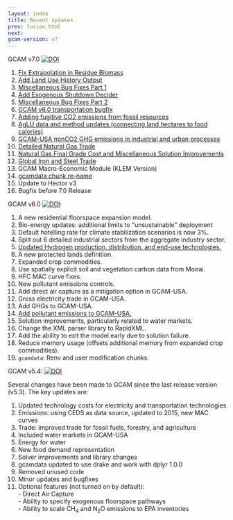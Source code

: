 ```yaml
---
layout: index
title: Recent updates
prev: fusion.html
next: 
gcam-version: v7
---
```


GCAM v7.0 [![DOI](https://zenodo.org/badge/DOI/10.5281/zenodo.8010145.svg)](https://doi.org/10.5281/zenodo.8010145)
1. [Fix Extrapolation in Residue Biomass](cmp/366-Fix_Extrapolation_in_Residue_Biomass.pdf)
2. [Add Land Use History Output](cmp/365-Add_Land_Use_History_Output.pdf)
3. [Miscellaneous Bug Fixes Part 1](cmp/371-Miscellaneous_Bug_Fixes.pdf)
4. [Add Exogenous Shutdown Decider](cmp/373-Add_Exogenous_Shutdown_Decider.pdf)
5. [Miscellaneous Bug Fixes Part 2](cmp/375-Miscellaneous_Bugfixes.pdf)
6. [GCAM v6.0 transportation bugfix](cmp/367-GCAM_v6.0_transportation_bugfix.pdf)
7. [Adding fugitive CO2 emissions from fossil resources](cmp/368-Adding_fugitive_CO2_emissions.pdf)
8. [AgLU data and method updates (connecting land hectares to food calories)](cmp/360_AgLU_data_and_methods.pdf)
9. [GCAM-USA nonCO2 GHG emissions in industrial and urban processes](cmp/379-GCAM-USA_nonco2_industrial_urban_proc.pdf)
10. [Detailed Natural Gas Trade](cmp/350-Detailed_Natural_Trade.pdf)
11. [Natural Gas Final Grade Cost and Miscellaneous Solution Improvements](cmp/388-Natural_Gas_Final_Grade_Cost.pdf)
12. [Global Iron and Steel Trade](cmp/374-Global_Iron_and_Steel_Trade.pdf)
13. GCAM Macro-Economic Module (KLEM Version)
14. [gcamdata chunk re-name](cmp/325-gcamdata_chunk_re-name.pdf)
15. Update to Hector v3
16. Bugfix before 7.0 Release

GCAM v6.0 [![DOI](https://zenodo.org/badge/DOI/10.5281/zenodo.6619287.svg)](https://doi.org/10.5281/zenodo.6619287):
1. A new residential floorspace expansion model.
2. Bio-energy updates: additional limits to "unsustainable" deployment
3. Default hotelling rate for climate stabilization scenarios is now 3%.
4. Split out 6 detailed industrial sectors from the aggregate industry sector.
5. [Updated Hydrogen production, distribution, and end-use technologies.](cmp/359-Hydrogen_and_transportation.pdf)
6. A new protected lands definition.
7. Expanded crop commodities.
8. Use spatially explicit soil and vegetation carbon data from Moirai.
9. HFC MAC curve fixes.
10. New pollutant emissions controls.
11. Add direct air capture as a mitigation option in GCAM-USA.
12. Gross electricity trade in GCAM-USA.
13. Add GHGs to GCAM-USA.
14. [Add pollutant emissions to GCAM-USA.](cmp/254-Add_Air_Pollutant_Emissions_to_GCAM-USA.pdf)
15. Solution improvements, particularly related to water markets.
16. Change the XML parser library to RapidXML.
17. Add the ability to exit the model early due to solution failure.
18. Reduce memory usage (offsets additional memory from expanded crop commodities).
19. `gcamdata`: Renv and user modification chunks.

GCAM v5.4: [![DOI](https://zenodo.org/badge/DOI/10.5281/zenodo.5093192.svg)](https://doi.org/10.5281/zenodo.5093192)

Several changes have been made to GCAM since the last release version (v5.3). The key updates are:
 1. Updated technology costs for electricity and transportation technologies
 2. Emissions: using CEDS as data source, updated to 2015, new MAC curves
 3. Trade: improved trade for fossil fuels, forestry, and agriculture
 4. Included water markets in GCAM-USA
 5. Energy for water
 6. New food demand representation
 7. Solver improvements and library changes
 8. gcamdata updated to use drake and work with dplyr 1.0.0
 9. Removed unused code
 10. Minor updates and bugfixes
 11. Optional features (not turned on by default):   
	- Direct Air Capture  
	- Ability to specify exogenous floorspace pathways  
	- Ability to scale CH<sub>4</sub> and N<sub>2</sub>O emissions to EPA inventories  

